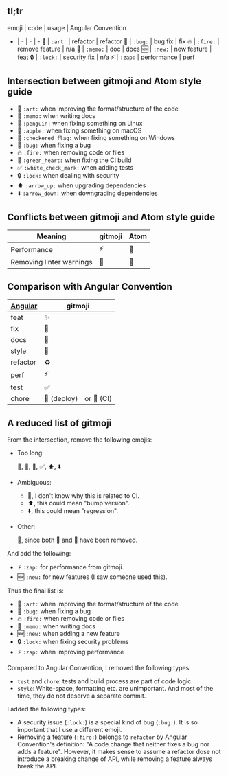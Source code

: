 ## tl;tr

emoji | code | usage | Angular Convention
- | - | - | -
🎨 | `:art:` | refactor | refactor
🐛 | `:bug:` | bug fix | fix
🔥 | `:fire:` | remove feature | n/a
📝 | `:memo:` | doc | docs
🆕 | `:new:` | new feature | feat
🔒 | `:lock:` | security fix | n/a
⚡️ | `:zap:` | performance | perf


## Intersection between gitmoji and Atom style guide

* 🎨 `:art:` when improving the format/structure of the code
* 📝 `:memo:` when writing docs
* 🐧 `:penguin:` when fixing something on Linux
* 🍎 `:apple:` when fixing something on macOS
* 🏁 `:checkered_flag:` when fixing something on Windows
* 🐛 `:bug:` when fixing a bug
* 🔥 `:fire:` when removing code or files
* 💚 `:green_heart:` when fixing the CI build
* ✅ `:white_check_mark:` when adding tests
* 🔒 `:lock:` when dealing with security
* ⬆️ `:arrow_up:` when upgrading dependencies
* ⬇️ `:arrow_down:` when downgrading dependencies

## Conflicts between gitmoji and Atom style guide

| Meaning | gitmoji | Atom |
| - | - | - |
| Performance | ⚡️ | 🐎 |
| Removing linter warnings | 🚨 | 👕 |

## Comparison with Angular Convention

| [Angular] | gitmoji |
| - | - |
| feat | ✨ |
| fix | 🐛 |
| docs | 📝 |
| style | 🎨 |
| refactor | ♻️ |
| perf | ⚡️ |
| test | ✅ |
| chore | 🚀 (deploy)　or 💚 (CI) |

[Angular]: https://github.com/angular/angular.js/blob/master/DEVELOPERS.md#type

## A reduced list of gitmoji

From the intersection, remove the following emojis:

- Too long:

    :penguin:, :checkered_flag:, :green_heart:, :white_check_mark:, :arrow_up:, :arrow_down:

- Ambiguous:

    * :green_heart:, I don't know why this is related to CI.
    * :arrow_up:, this could mean "bump version".
    * :arrow_down:, this could mean "regression".

- Other:

    :apple:, since both :penguin: and :checkered_flag: have been removed.

And add the following:

- ⚡️ `:zap:` for performance from gitmoji.
- 🆕 `:new:` for new features (I saw someone used this).

Thus the final list is:

* 🎨 `:art:` when improving the format/structure of the code
* 🐛 `:bug:` when fixing a bug
* 🔥 `:fire:` when removing code or files
* 📝 `:memo:` when writing docs
* 🆕 `:new:` when adding a new feature
* 🔒 `:lock:` when fixing security problems
* ⚡️ `:zap:` when improving performance

Compared to Angular Convention, I removed the following types:

- `test` and `chore`: tests and build process are part of code logic.
- `style`: White-space, formatting etc. are unimportant. And most of the time, they do not deserve a separate commit.

I added the following types:

- A security issue (`:lock:`) is a special kind of bug (`:bug:`). It is so important that I use a different emoji.
- Removing a feature (`:fire:`) belongs to `refactor` by Angular Convention's definition: "A code change that neither fixes a bug nor adds a feature". However, it makes sense to assume a refactor dose not introduce a breaking change of API, while removing a feature always break the API.